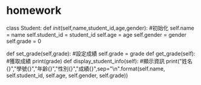 # homework
class Student:
  def _init_(self,name,student_id,age,gender): #初始化
    self.name = name
    self.student_id = student_id
    self.age = age
    self.gender = gender
    self.grade = 0

  def set_grade(self,grade): #設定成績
    self.grade = grade
  def get_grade(self): #獲取成績
    print(grade)
  def display_student_info(self): #顯示資訊
    print("姓名{}","學號{}","年齡{}","性別{}","成績{}",sep="\n".format(self.name, self.student_id, self.age, self.gender, self.grade))

